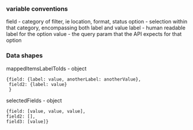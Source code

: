 ### variable conventions
field - category of filter, ie location, format, status
option - selection within that category, encompassing both label and value
label - human readable label for the option
value - the query param that the API expects for that option

### Data shapes
mappedItemsLabelToIds - object
```
{field: {label: value, anotherLabel: anotherValue},
 field2: {label: value}
 }
```

selectedFields - object
```
{field: [value, value, value],
field2: [],
field3: [value]}
```

